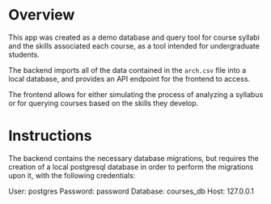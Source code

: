 # Overview

This app was created as a demo database and query tool for course syllabi and the skills associated each course, as a tool intended for undergraduate students.

The backend imports all of the data contained in the `arch.csv` file into a local database, and provides an API endpoint for the frontend to access.

The frontend allows for either simulating the process of analyzing a syllabus or for querying courses based on the skills they develop.

# Instructions

The backend contains the necessary database migrations, but requires the creation of a local postgresql database in order to perform the migrations upon it, with the following credentials:

User: postgres
Password: password
Database: courses_db
Host: 127.0.0.1
